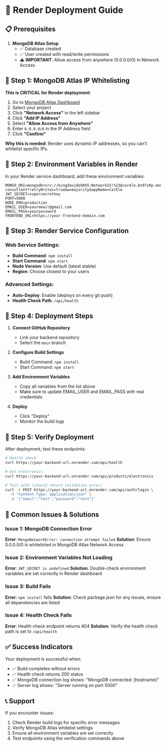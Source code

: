 # 🚀 Render Deployment Guide

## 📋 **Prerequisites**

1. **MongoDB Atlas Setup**
   - ✅ Database created
   - ✅ User created with read/write permissions
   - ⚠️ **IMPORTANT**: Allow access from anywhere (0.0.0.0/0) in Network Access

## 🔧 **Step 1: MongoDB Atlas IP Whitelisting**

**This is CRITICAL for Render deployment:**

1. Go to [MongoDB Atlas Dashboard](https://cloud.mongodb.com/)
2. Select your project
3. Click **"Network Access"** in the left sidebar
4. Click **"Add IP Address"**
5. Select **"Allow Access from Anywhere"**
6. Enter `0.0.0.0/0` in the IP Address field
7. Click **"Confirm"**

**Why this is needed:** Render uses dynamic IP addresses, so you can't whitelist specific IPs.

## 🔧 **Step 2: Environment Variables in Render**

In your Render service dashboard, add these environment variables:

```env
MONGO_URI=mongodb+srv://kingdavido9055:Network25!%23@carele.bn97z0p.mongodb.net/abel-consultant?retryWrites=true&w=majority&appName=CarEle
JWT_SECRET=supersecretkey
PORT=5000
NODE_ENV=production
EMAIL_USER=youremail@gmail.com
EMAIL_PASS=yourpassword
FRONTEND_URL=https://your-frontend-domain.com
```

## 🔧 **Step 3: Render Service Configuration**

### **Web Service Settings:**
- **Build Command**: `npm install`
- **Start Command**: `npm start`
- **Node Version**: Use default (latest stable)
- **Region**: Choose closest to your users

### **Advanced Settings:**
- **Auto-Deploy**: Enable (deploys on every git push)
- **Health Check Path**: `/api/health`

## 🔧 **Step 4: Deployment Steps**

1. **Connect GitHub Repository**
   - Link your backend repository
   - Select the `main` branch

2. **Configure Build Settings**
   - Build Command: `npm install`
   - Start Command: `npm start`

3. **Add Environment Variables**
   - Copy all variables from the list above
   - Make sure to update EMAIL_USER and EMAIL_PASS with real credentials

4. **Deploy**
   - Click "Deploy"
   - Monitor the build logs

## 🔧 **Step 5: Verify Deployment**

After deployment, test these endpoints:

```bash
# Health check
curl https://your-backend-url.onrender.com/api/health

# Get electronics
curl https://your-backend-url.onrender.com/api/products/electronics

# Test auth (should return validation error)
curl -X POST https://your-backend-url.onrender.com/api/auth/login \
  -H "Content-Type: application/json" \
  -d '{"email":"test","password":"test"}'
```

## 🚨 **Common Issues & Solutions**

### **Issue 1: MongoDB Connection Error**
**Error**: `MongoNetworkError: connection attempt failed`
**Solution**: Ensure 0.0.0.0/0 is whitelisted in MongoDB Atlas Network Access

### **Issue 2: Environment Variables Not Loading**
**Error**: `JWT_SECRET is undefined`
**Solution**: Double-check environment variables are set correctly in Render dashboard

### **Issue 3: Build Fails**
**Error**: `npm install` fails
**Solution**: Check package.json for any issues, ensure all dependencies are listed

### **Issue 4: Health Check Fails**
**Error**: Health check endpoint returns 404
**Solution**: Verify the health check path is set to `/api/health`

## ✅ **Success Indicators**

Your deployment is successful when:
- ✅ Build completes without errors
- ✅ Health check returns 200 status
- ✅ MongoDB connection log shows: "MongoDB connected: [hostname]"
- ✅ Server log shows: "Server running on port 5000"

## 📞 **Support**

If you encounter issues:
1. Check Render build logs for specific error messages
2. Verify MongoDB Atlas whitelist settings
3. Ensure all environment variables are set correctly
4. Test endpoints using the verification commands above

